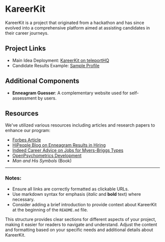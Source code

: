 # KareerKit

KareerKit is a project that originated from a hackathon and has since evolved into a comprehensive platform aimed at assisting candidates in their career journeys.

## Project Links

- Main Idea Deployment: [KareerKit on teleportHQ](https://kareerkit.teleporthq.app/)
- Candidate Results Example: [Sample Profile](https://profilepersonkareerkit.unicornplatform.page/)

## Additional Components

- **Enneagram Guesser**: A complementary website used for self-assessment by users.

## Resources

We've utilized various resources including articles and research papers to enhance our program:

- [Forbes Article](https://www.forbes.com/?sh=69ed7b742254)
- [HiPeople Blog on Enneagram Results in Hiring](https://www.hipeople.io/blog/enneagram-results-hiring#:~:text=The%20Enneagram%20is%20not%20just,harmonious%20and%20productive%20work%20environment.)
- [Indeed Career Advice on Jobs for Myers-Briggs Types](https://www.indeed.com/career-advice/finding-a-job/jobs-for-myers-briggs-personality-type)
- [OpenPsychometrics Development](https://openpsychometrics.org/tests/OEPS/development/)
- *Man and His Symbols* (Book)

---

### Notes:

- Ensure all links are correctly formatted as clickable URLs.
- Use markdown syntax for emphasis (*italic* and **bold** text) where necessary.
- Consider adding a brief introduction to provide context about KareerKit at the beginning of the `README.md` file.

This structure provides clear sections for different aspects of your project, making it easier for readers to navigate and understand. Adjust the content and formatting based on your specific needs and additional details about KareerKit.
